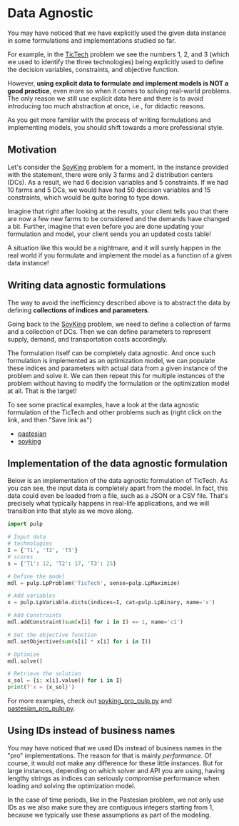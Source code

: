 # Data Agnostic
You may have noticed that we have explicitly used the given 
data instance in some formulations and implementations studied so far.

For example, in the [TicTech][tictech] problem
we see the numbers 1, 2, and 3 (which we used to identify the three
technologies) being explicitly used to define the decision variables,
constraints, and objective function.

However, **using explicit data to formulate and implement models is NOT 
a good practice**, even more so when it comes to solving real-world 
problems. The only reason we still use explicit data here and there is to avoid 
introducing too much abstraction at once, i.e., for didactic reasons.

As you get more familiar with the process of writing formulations and 
implementing models, you should shift towards a more professional style.

## Motivation
Let's consider the [SoyKing][soyking] problem for a moment. In the instance 
provided with the statement, there were only 3 farms and 2 distribution 
centers (DCs). As a result, we had 6 decision variables and 5 constraints. 
If we had 10 farms and 5 DCs, we would have had 50 decision variables and 15 
constraints, which would be quite boring to type down. 

Imagine that right after looking at the results, your client tells you 
that there are now a few new farms to be considered and the demands have 
changed a bit. Further, imagine that even before you are done updating your 
formulation and model, your client sends you an updated costs table!

A situation like this would be a nightmare, and it will surely
happen in the real world if you formulate and implement the model 
as a function of a given data instance!

## Writing data agnostic formulations
The way to avoid the inefficiency described above is to abstract the data 
by defining **collections of indices and parameters**.

Going back to the [SoyKing][soyking] problem, we need to define 
a collection of farms and a collection of DCs. Then we can define parameters to 
represent supply, demand, and transportation costs accordingly.

The formulation itself can be completely data agnostic. And once 
such formulation is implemented as an optimization model, we
can populate these indices and parameters with actual data from a given
instance of the problem and solve it. We can then repeat this for
multiple instances of the problem without having to modify the formulation
or the optimization model at all. That is the target!

To see some practical examples, have a look at the data agnostic formulation 
of the TicTech and other problems such as (right click on the link, and then "Save link as")
- [pastesian][pastesian_jupyter]
- [soyking][soyking_jupyter]


## Implementation of the data agnostic formulation
Below is an implementation of the data agnostic formulation of TicTech.
As you can see, the input data is completely apart from the model. 
In fact, this data could even be loaded from a file, such as a JSON or a CSV 
file. That's precisely what typically happens in real-life applications, and we 
will transition into that style as we move along.

```python
import pulp

# Input data
# technologies
I = {'T1', 'T2', 'T3'}
# scores
s = {'T1': 12, 'T2': 17, 'T3': 25}

# Define the model
mdl = pulp.LpProblem('TicTech', sense=pulp.LpMaximize)

# Add variables
x = pulp.LpVariable.dicts(indices=I, cat=pulp.LpBinary, name='x')

# Add Constraints
mdl.addConstraint(sum(x[i] for i in I) == 1, name='c1')

# Set the objective function
mdl.setObjective(sum(s[i] * x[i] for i in I))

# Optimize
mdl.solve()

# Retrieve the solution
x_sol = {i: x[i].value() for i in I}
print(f'x = {x_sol}')
```

For more examples, check out 
[soyking_pro_pulp.py](/files/soyking_pro_pulp.py) and [pastesian_pro_pulp.py](/files/pastesian_pro_pulp.py).

## Using IDs instead of business names
You may have noticed that we used IDs instead of business names in the "pro"
implementations. The reason for that is mainly *performance*. Of course, it 
would not make any difference for these little instances. But for large 
instances, depending on which solver and API you are using,
having lengthy strings as indices can seriously compromise performance
when loading and solving the optimization model.

In the case of time periods, like in the Pastesian problem, we not only use
IDs as we also make sure they are contiguous integers starting from 1,
because we typically use these assumptions as part of the modeling.

[tictech]: ../1_introduction/2_tictech_formulation.md
[soyking]: https://www.mipwise.com/use-cases/soyking
[pastesian_jupyter]: /files/pastesian_pro.ipynb
[soyking_jupyter]: /files/soyking_pro.ipynb

